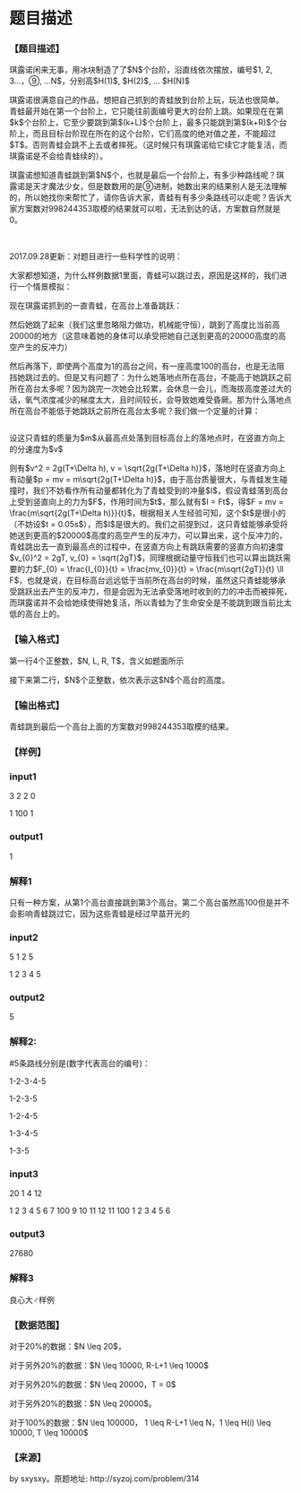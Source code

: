 # 题目描述


<h3>
【题目描述】
</h3>
<p>
琪露诺闲来无事，用冰块制造了了$N$个台阶，沿直线依次摆放，编号$1, 2, 3...，⑨, ...N$，分别高$H(1)$, $H(2)$, ... $H(N)$
</p>
<p>
琪露诺很满意自己的作品，想把自己抓到的青蛙放到台阶上玩，玩法也很简单。 青蛙最开始在第一个台阶上，它只能往前面编号更大的台阶上跳。如果现在在第$k$个台阶上，它至少要跳到第$(k+L)$个台阶上，最多只能跳到第$(k+R)$个台阶上，而且目标台阶现在所在的这个台阶，它们高度的绝对值之差，不能超过$T$。否则青蛙会跳不上去或者摔死。（这时候只有琪露诺给它续它才能复活，而琪露诺是不会给青蛙续的）。
</p>
<p>
琪露诺想知道青蛙跳到第$N$个，也就是最后一个台阶上，有多少种路线呢？琪露诺是天才魔法少女，但是数数用的是⑨进制，她数出来的结果别人是无法理解的，所以她找你来帮忙了，请你告诉大家，青蛙有有多少条路线可以走呢？告诉大家方案数对998244353取模的结果就可以啦，无法到达的话，方案数自然就是0。
</p>
<p>
<br/>
</p>
<p>
2017.09.28更新：对题目进行一些科学性的说明：
</p>
<p>
大家都想知道，为什么样例数据1里面，青蛙可以跳过去，原因是这样的，我们进行一个情景模拟：
</p>
<p>
现在琪露诺抓到的一直青蛙，在高台上准备跳跃：
</p>
<p>
<img alt="" src="/upload/image/20170928/20170928130706_68200.png"/>然后她跳了起来（我们这里忽略阻力做功，机械能守恒），<img alt="" src="/upload/image/20170928/20170928130847_30838.png"/>跳到了高度比当前高20000的地方（这意味着她的身体可以承受把她自己送到更高的20000高度的高空产生的反冲力）
</p>
<p>
然后再落下<img alt="" src="/upload/image/20170928/20170928131034_73128.png"/>，即使两个高度为1的高台之间，有一座高度100的高台，也是无法阻挡她跳过去的。但是又有问题了：为什么她落地点所在高台，不能高于她跳跃之前所在高台太多呢？因为跳完一次她会比较累，会休息一会儿，而海拔高度差过大的话，氧气浓度减少的梯度太大，且时间较长，会导致她难受昏厥。那为什么落地点所在高台不能低于她跳跃之前所在高台太多呢？我们做一个定量的计算：
</p>
<p>
<img alt="" src="/upload/image/20170928/20170928132247_93419.png"/> 
</p>
<p>
设这只青蛙的质量为$m$从最高点处落到目标高台上的落地点时，在竖直方向上的分速度为$v$
</p>
<p>
则有$v^2 = 2g(T+\Delta h), v = \sqrt{2g(T+\Delta h)}$，落地时在竖直方向上有动量$p = mv = m\sqrt{2g(T+\Delta h)}$，由于高台质量很大，与青蛙发生碰撞时，我们不妨看作所有动量都转化为了青蛙受到的冲量$I$，假设青蛙落到高台上受到竖直向上的力为$F$，作用时间为$t$，那么就有$I = Ft$，得$F = mv = \frac{m\sqrt{2g(T+\Delta h)}}{t}$，根据相关人生经验可知，这个$t$是很小的（不妨设$t = 0.05s$），而$I$是很大的。我们之前提到过，这只青蛙能够承受将她送到更高的$20000$高度的高空产生的反冲力，可以算出来，这个反冲力的，青蛙跳出去一直到最高点的过程中，在竖直方向上有跳跃需要的竖直方向初速度$v_{0}^2 = 2gT, v_{0} = \sqrt{2gT}$，同理根据动量守恒我们也可以算出跳跃需要的力$F_{0} = \frac{I_{0}}{t} = \frac{mv_{0}}{t} = \frac{m\sqrt{2gT}}{t} \ll F$，也就是说，在目标高台远远低于当前所在高台的时候，虽然这只青蛙能够承受跳跃出去产生的反冲力，但是会因为无法承受落地时收到的力的冲击而被摔死，而琪露诺并不会给她续使得她复活，所以青蛙为了生命安全是不能跳到跟当前比太低的高台上的。
</p>
<h3>
【输入格式】<br/>
</h3>
<p>
第一行4个正整数，$N, L, R, T$，含义如题面所示
</p>
<p>
接下来第二行，$N$个正整数，依次表示这$N$个高台的高度。
</p>
<h3>
【输出格式】
</h3>
<p>
青蛙跳到最后一个高台上面的方案数对998244353取模的结果。
</p>
<h3>
【样例】<br/>
</h3>
<h3>
input1<br/>
</h3>
<p>
3 2 2 0
</p>
<p>
1 100 1
</p>
<h3>
output1<br/>
</h3>
<p>
1
</p>
<h3>
解释1<br/>
</h3>
<p>
只有一种方案，从第1个高台直接跳到第3个高台。第二个高台虽然高100但是并不会影响青蛙跳过它，因为这些青蛙是经过早苗开光的
</p>
<h3>
input2
</h3>
<p>
5 1 2 5
</p>
<p>
1 2 3 4 5
</p>
<h3>
output2
</h3>
<p>
5
</p>
<h3>
解释2:
</h3>
<p>
#5条路线分别是(数字代表高台的编号)：
</p>
<p>
1-2-3-4-5
</p>
<p>
1-2-3-5
</p>
<p>
1-2-4-5
</p>
<p>
1-3-4-5
</p>
<p>
1-3-5
</p>
<h3>
input3<br/>
</h3>
<p>
20 1 4 12
</p>
<p>
1 2 3 4 5 6 7 100 9 10 11 12 11 100 1 2 3 4 5 6
</p>
<h3>
output3<br/>
</h3>
<p>
27680
</p>
<h3>
解释3<br/>
</h3>
<p>
良心大♂样例
</p>
<h3>
【数据范围】<br/>
</h3>
<p>
对于20%的数据：$N \leq 20$，
</p>
<p>
对于另外20%的数据：$N \leq 10000, R-L+1 \leq 1000$
</p>
<p>
对于另外20%的数据：$N \leq 20000，T = 0$
</p>
<p>
对于另外20%的数据：$N \leq 20000$。
</p>
<p>
对于100%的数据：$N \leq 100000， 1 \leq R-L+1 \leq N，1 \leq H(i) \leq 10000, T \leq 10000$
</p>
<h3>
【来源】
</h3>
<p>
by sxysxy。原题地址: http://syzoj.com/problem/314
</p>
